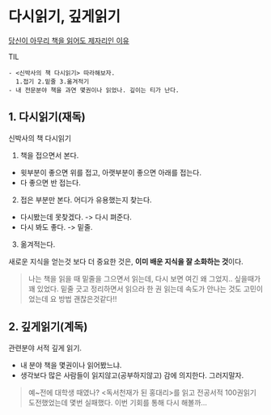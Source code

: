 # 다시읽기, 깊게읽기

[당신이 아무리 책을 읽어도 제자리인 이유](https://youtu.be/qmO6ZMm0Qjk)

TIL

```
- <신박사의 책 다시읽기> 따라해보자.
  1.접기 2.밑줄 3.옮겨적기  
- 내 전문분야 책을 과연 몇권이나 읽었나. 깊이는 티가 난다.
```


## 1. 다시읽기(재독)

신박사의 책 다시읽기

1. 책을 접으면서 본다.
  - 윗부분이 좋으면 위를 접고, 아랫부분이 좋으면 아래를 접는다.
  - 다 좋으면 반 접는다.
2. 접은 부분만 본다. 어디가 유용했는지 찾는다.
  - 다시봤는데 못찾겠다. -> 다시 펴준다.
  - 다시 봐도 좋다. -> 밑줄.
3. 옮겨적는다.

새로운 지식을 얻는것 보다 더 중요한 것은, **이미 배운 지식을 잘 소화하는 것**이다.

> 나는 책을 읽을 때 밑줄을 그으면서 읽는데, 다시 보면 여긴 왜 그었지.. 싶을때가 꽤 있었다.
> 밑줄 긋고 정리하면서 읽으라 한 권 읽는데 속도가 안나는 것도 고민이었는데 요 방법 괜찮은것같다!!

## 2. 깊게읽기(계독)

관련분야 서적 깊게 읽기.

- 내 분야 책을 몇권이나 읽어봤느냐.
- 생각보다 많은 사람들이 읽지않고(공부하지않고) 감에 의지한다. 그러지말자.

> 예~전에 대학생 때였나? <독서천재가 된 홍대리>를 읽고 전공서적 100권읽기 도전했었는데 몇번 실패했다. 이번 기회를 통해 다시 해볼까...

